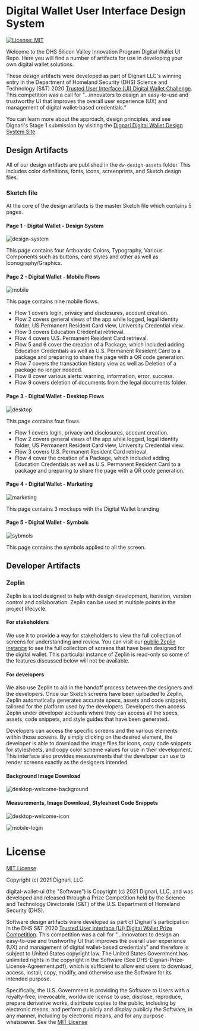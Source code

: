 # Digital Wallet User Interface Design System

[![License: MIT](https://img.shields.io/badge/License-MIT-yellow.svg)](LICENSE)

Welcome to the DHS Silicon Valley Innovation Program Digital Wallet UI Repo. Here you will find a number of artifacts for use in developing your own digital wallet solutions.

These design artifacts were developed as part of Dignari LLC's winning entry in the Department of Homeland Security (DHS) Science and Technology (S&T) 2020 <a href="https://www.dhs.gov/science-and-technology/news/2020/09/08/news-release-st-new-prize-competition-user-interface-digital" target="_blank">Trusted User Interface (UI) Digital Wallet Challenge</a>. This competition was a call for "...innovators to design an easy-to-use and trustworthy UI that improves the overall user experience (UX) and management of digital wallet-based credentials.”

You can learn more about the approach, design principles, and see Dignari's Stage 1 submission by visiting the <a href="https://www.dignari.com/digitalwallet" target="_blank">Dignari Digital Wallet Design System Site</a>.

## Design Artifacts

All of our design artifacts are published in the `dw-design-assets` folder. This includes color definitions, fonts, icons, screenprints, and Sketch design files.

### Sketch file

At the core of the design artifacts is the master Sketch file which contains 5 pages.

#### Page 1 - Digital Wallet - Design System

![design-system](resources/dw_design_system.png)

This page contains four Artboards: Colors, Typography, Various Components such as buttons, card styles and other as well as Iconography/Graphics.

#### Page 2 - Digital Wallet - Mobile Flows

![mobile](resources/dw_mobile.png)

This page contains nine mobile flows.

- Flow 1 covers login, privacy and disclosures, account creation.
- Flow 2 covers general views of the app while logged, legal identity folder, US Permanent Resident Card view, University Credential view.
- Flow 3 covers Education Credential retrieval.
- Flow 4 covers U.S. Permanent Resident Card retrieval.
- Flow 5 and 6 cover the creation of a Package, which included adding Education Credentials as well as U.S. Permanent Resident Card to a package and preparing to share the page with a QR code generation.
- Flow 7 covers the transaction history view as well as Deletion of a package no longer needed.
- Flow 8 cover various alerts: warning, information, error, success.
- Flow 9 covers deletion of documents from the legal documents folder.

#### Page 3 - Digital Wallet - Desktop Flows

![desktop](resources/dw_desktop.png)

This page contains four flows.

- Flow 1 covers login, privacy and disclosures, account creation.
- Flow 2 covers general views of the app while logged, legal identity folder, US Permanent Resident Card view, University Credential view.
- Flow 3 covers U.S. Permanent Resident Card retrieval.
- Flow 4 cover the creation of a Package, which included adding Education Credentials as well as U.S. Permanent Resident Card to a package and preparing to share the page with a QR code generation.

#### Page 4 - Digital Wallet - Marketing

![marketing](resources/dw_marketing.png)

This page contains 3 mockups with the Digital Wallet branding

#### Page 5 - Digital Wallet - Symbols

![sybmols](resources/dw_symbols.png)

This page contains the symbols applied to all the screen.

## Developer Artifacts

### Zeplin 
Zeplin is a tool designed to help with design development, iteration, version control and collaboration. Zeplin can be used at multiple points in the project lifecycle. 

#### For stakeholders
We use it to provide a way for stakeholders to view the full collection of screens for understanding and review. You can visit our [public Zeplin instance](https://scene.zeplin.io/project/5fb41a91183b2377bdd3f4d0) to see the full collection of screens that have been designed for the digital wallet. This particular instance of Zeplin is read-only so some of the features discussed below will not be available. 

#### For developers
We also use Zeplin to aid in the handoff process between the designers and the developers. Once our Sketch screens have been uploaded to Zeplin, Zeplin automatically generates accurate specs, assets and code snippets, tailored for the platform used by the developers. Developers then access Zeplin under developer accounts where they can access all the specs, assets, code snippets, and style guides that have been generated. 

Developers can access the specific screens and the various elements within those screens. By simply clicking on the desired element, the developer is able to download the image files for icons, copy code snippets for stylesheets, and copy color scheme values for use in their development. This interface also provides measurements that the developer can use to render screens exactly as the designers intended.

#### Background Image Download
![desktop-welcome-background](resources/zeplin_dev_dw_desktop_welcome_background.png)

#### Measurements, Image Download, Stylesheet Code Snippets
![desktop-welcome-icon](resources/zeplin_dev_dw_desktop_welcome_icon.png)


![mobile-login](resources/zeplin_dev_dw_mobile_login.png)


# License
 
[MIT License](LICENSE)

Copyright (c) 2021 Dignari, LLC

digital-wallet-ui (the "Software") is Copyright (c) 2021 Dignari, LLC, and was 
developed and released through a Prize Competition held by the Science and Technology 
Directorate (S&T) of the U.S. Department of Homeland Security (DHS).

Software design artifacts were developed as part of Dignari's participation 
in the DHS S&T 2020 <a href="https://www.dhs.gov/science-and-technology/news/2020/09/08/news-release-st-new-prize-competition-user-interface-digital" target="_blank">
Trusted User Interface (UI) Digital Wallet Prize Competition</a>. 
This competition was a call for "...innovators to design an easy-to-use and 
trustworthy UI that improves the overall user experience (UX) and management of 
digital wallet-based credentials” and therefore is subject to United States copyright
law. The United States Government has unlimited rights in the copyright in the Software
(See DHS-Dignari-Prize-License-Agreement.pdf), which is sufficient to allow end users 
to download, access, install, copy, modify, and otherwise use the Software for its intended purpose.

Specifically, the U.S. Government is providing the Software to Users with a 
royalty-free, irrevocable, worldwide license to use, disclose, reproduce, prepare 
derivative works, distribute copies to the public, including by electronic means, 
and perform publicly and display publicly the Software, in any manner, including by 
electronic means, and for any purpose whatsoever. See the [MIT License](LICENSE)

